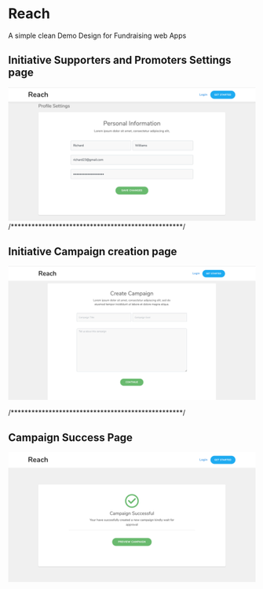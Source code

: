 # Reach
A simple clean Demo Design for Fundraising web Apps


<h2>Initiative Supporters and Promoters Settings page</h2>
<img src="screenshots/profile-settings.png">
/**************************************************/
<h2>Initiative Campaign creation page</h2>
<img src="screenshots/create-campaign.png">

/**************************************************/
<h2>Campaign Success Page</h2>
<img src="screenshots/campaign-success.png">



